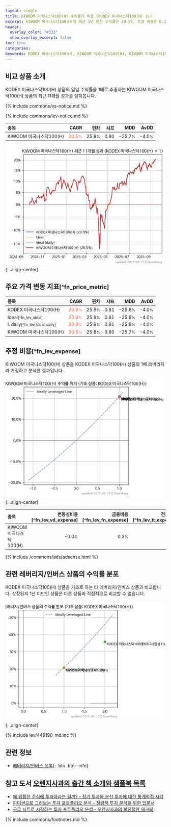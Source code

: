 ```yaml
---
layout: single
title: KIWOOM 미국나스닥100(H) 수익률과 비용 (KODEX 미국나스닥100(H) 1x)
excerpt: KIWOOM 미국나스닥100(H)의 최근 1년 환산 수익률은 20.5%, 추정 비용은 0.3%입니다.
header:
  overlay_color: "#333"
  show_overlay_excerpt: false
toc: true
categories:
keywords: KODEX 미국나스닥100(H), KIWOOM 미국나스닥100(H), KIWOOM 미국나스닥100(H) KODEX 미국나스닥100(H) 비교, 453080, 449190, 453080 453080 비교
---
```


## 비교 상품 소개


KODEX 미국나스닥100(H) 상품의 일일 수익률을 1배로 추종하는 KIWOOM 미국나스닥100(H) 상품의 최근 11개월 성과를 살펴봅니다.





{% include commons/vs-notice.md %}

{% include commons/lev-notice.md %}

| **종목** | **CAGR** | **편차** | **샤프** | **MDD** | **AvDD** |
| :------------ | ------: | -----------: | -------: | ------: | -------: |
| KIWOOM 미국나스닥100(H) | <span style="color: tomato">20.5<small>%</small></span> | 25.8<small>%</small> | 0.80 | -25.7<small>%</small> | -4.0<small>%</small> |

<!-- more -->


![KIWOOM 미국나스닥100(H)](/lev/images/453080.png){: .align-center}


## 주요 가격 변동 지표<small>[^fn_price_metric]</small>


| **종목** | **CAGR** | **편차** | **샤프** | **MDD** | **AvDD** |
| :------------ | ------: | -----------: | -------: | ------: | -------: |
| KODEX 미국나스닥100(H) | <span style="color: tomato">20.9<small>%</small></span> | 25.9<small>%</small> | 0.81 | -25.8<small>%</small> | -4.0<small>%</small> |
| Ideal<small>[^fn_lev_ideal]</small> | <span style="color: tomato">20.9<small>%</small></span> | 25.9<small>%</small> | 0.81 | -25.8<small>%</small> | -4.0<small>%</small> |
| I. daily<small>[^fn_lev_ideal_daily]</small> | <span style="color: tomato">20.9<small>%</small></span> | 25.9<small>%</small> | 0.81 | -25.8<small>%</small> | -4.0<small>%</small> |
| KIWOOM 미국나스닥100(H) | <span style="color: tomato">20.5<small>%</small></span> | 25.8<small>%</small> | 0.80 | -25.7<small>%</small> | -4.0<small>%</small> |


## 추정 비용<small>[^fn_lev_expense]</small><a id="expense"></a>

KIWOOM 미국나스닥100(H) 상품을 KODEX 미국나스닥100(H) 상품의 1배 레버리지라 가정하고 분석한 결과입니다.

![KIWOOM 미국나스닥100(H)](/lev/images/453080_ideal.png){: .align-center}

| **종목** | **변동성비용**[^fn_lev_vd_expense] | **금융비용**[^fn_lev_fn_expense] | **전체비용**[^fn_lev_tt_expense] |
| :------------ | ------: | -----------: | -------: |
| KIWOOM 미국나스닥100(H) | -0.0<small>%</small> | 0.3<small>%</small> | 0.3<small>%</small> |

{% include /commons/ads/adsense.html %}



## 관련 레버리지/인버스 상품의 수익률 분포

KODEX 미국나스닥100(H) 상품을 기초로 하는 타 레버리지/인버스 상품과 비교합니다. 상장된지 1년 미만인 상품은 다른 상품과 직접적으로 비교할 수 없습니다.

![KODEX 미국나스닥100(H)](/lev/images/449190_ideal.png){: .align-center}

{% include lev/449190_md.inc %}


## 관련 정보

- [레버리지/인버스 목록](/lev/){: .btn .btn--info}


## 참고 도서 [오렌지사과의 출간 책 소개와 샘플북 목록](https://kongdori.tistory.com/691)

- [왜 위험한 주식에 투자하라는 걸까? - 장기 투자와 분산 투자에 대한 통계학적 시각](https://kongdori.tistory.com/421)
- [파이썬으로 그려보는 투자 포트폴리오 분석  - 정량적 투자 분석을 위한 입문서](https://kongdori.tistory.com/643)
- [구글 시트로 시작하는 투자 포트폴리오 분석 - 오렌지사과의 불친절한 워크북](https://kongdori.tistory.com/449)

{% include commons/footnotes.md %}